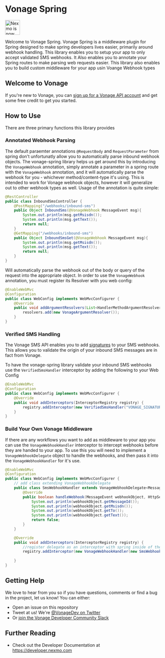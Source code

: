 # Vonage Spring

<img src="https://developer.nexmo.com/assets/images/Vonage_Nexmo.svg" height="48px" alt="Nexmo is now known as Vonage" />

Welcome to Vonage Spring. Vonage Spring is a middleware plugin for Spring designed to make spring developers lives easier, primarily around webhook handling.
This library enables you to setup your app to only accept validated SMS webhooks. It Also enables you to annotate your Spring routes to make parsing web requests easier. This library also enables you to build custom middleware for your app usin Voange Webhook types


## Welcome to Vonage

If you're new to Vonage, you can [sign up for a Vonage API account](https://dashboard.nexmo.com/sign-up?utm_source=DEV_REL&utm_medium=github&utm_campaign=github-repo) and get some free credit to get you started.




<!-- add other sections as appropriate for your repo type -->

## How to Use

There are three primary functions this library provides

### Annotated Webhook Parsing

The default paraemter annotations `@RequestBody` and `RequestParameter` from spring don't unfortunatly allow you to automatically parse inbound webhook objects. The vonage-spring library helps us get around this by introducing the `VonageWebhook` annotation, simply annotate a parameter in a spring route with the `VonageWebhook` annotation, and it will automatically parse the webhook for you - whichever method/content-type it's using. This is intended to work for Vonage webhook objects, however it will generalize out to other webhook types as well. Usage of the annotation is quite simple:

```java
@RestController
public class InboundSmsController {
    @PostMapping("/webhooks/inbound-sms")
    public Object InboundSms(@VonageWebhook MessageEvent msg){
        System.out.println(msg.getMsisdn());
        System.out.println(msg.getText());
        return null;
    }
    @GetMapping("/webhooks/inbound-sms")
    public Object InboundSmsGet(@VonageWebhook MessageEvent msg){
        System.out.println(msg.getMsisdn());
        System.out.println(msg.getText());
        return null;
    }
}
```

Will automatically parse the webhook out of the body or query of the request into the appropriate object. In order to use the `VonageWebhook` annotation, you must register its Resolver with you web config:


```java
@EnableWebMvc
@Configuration
public class WebConfig implements WebMvcConfigurer {
    @Override
    public void addArgumentResolvers(List<HandlerMethodArgumentResolver> resolvers){
        resolvers.add(new VonageArgumentResolver());
    }
}
```
### Verified SMS Handling

The Vonage SMS API enables you to add [signatures](https://developer.nexmo.com/concepts/guides/signing-messages) to your SMS webhooks. This allows you to validate the origin of your inbound SMS messages are in fact from Vonage.

To have the vonage-spring library validate your inbound SMS webhooks use the `VerifiedSmsHandler` interceptor by adding the following to your Web Config

```java
@EnableWebMvc
@Configuration
public class WebConfig implements WebMvcConfigurer {
    @Override
    public void addInterceptors(InterceptorRegistry registry) {
        registry.addInterceptor(new VerifiedSmsHandler("VONAGE_SIGNATURE_SECRET", HashUtil.HashType.HASH_TYPE)).addPathPatterns("/path/to/sms/route");
    }
}
```

### Build Your Own Vonage Middleware

If there are any workflows you want to add as middleware to your app you can use the `VonageWebhookHandler` interceptor to intercept webhooks before they are handed to your app. To use this you will need to implement a `VonageWebhookDelegate` object to handle the webhooks, and then pass it into the `VonageWebhookHandler` for it's use.

```java
@EnableWebMvc
@Configuration
public class WebConfig implements WebMvcConfigurer {
    // add class extending VonageWebhookDelegate
    public class SmsWebhookHandler extends VonageWebhookDelegate<MessageEvent>{
        @Override
        public boolean handleWebhook(MessageEvent webhookObject, HttpServletRequest request, HttpServletResponse response) {
            System.out.println(webhookObject.getMessageId());
            System.out.println(webhookObject.getMsisdn());
            System.out.println(webhookObject.getTo());
            System.out.println(webhookObject.getText());
            return false;
        }
    }

    @Override
    public void addInterceptors(InterceptorRegistry registry) {
        //register delegate as an interceptor with spring inside of the WebConfig
        registry.addInterceptor(new VonageWebhookHandler(new SmsWebhookHandler(), MessageEvent.class, false)).addPathPatterns("/webhook/inbound-sms");       
        
    }
}
```

## Getting Help



We love to hear from you so if you have questions, comments or find a bug in the project, let us know! You can either:

* Open an issue on this repository
* Tweet at us! We're [@VonageDev on Twitter](https://twitter.com/VonageDev)
* Or [join the Vonage Developer Community Slack](https://developer.nexmo.com/community/slack)

## Further Reading

* Check out the Developer Documentation at <https://developer.nexmo.com>

<!-- add links to the api reference, other documentation, related blog posts, whatever someone who has read this far might find interesting :) -->

